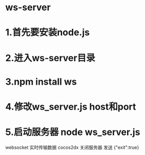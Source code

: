 ws-server
=========
1.首先要安装node.js
=========
2.进入ws-server目录
=========
3.npm install ws
=========
4.修改ws_server.js host和port
=========
5.启动服务器 node ws_server.js
=========
websocket 实时传输数据 cocos2dx 
关闭服务器 发送 {"exit":true}

